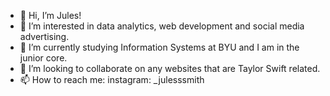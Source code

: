 - 👋 Hi, I’m Jules!
- 👀 I’m interested in data analytics, web development and social media advertising.
- 🌱 I’m currently studying Information Systems at BYU and I am in the junior core. 
- 💞️ I’m looking to collaborate on any websites that are Taylor Swift related.
- 📫 How to reach me: instagram: _julesssmith

<!---
julessmith2020/julessmith2020 is a ✨ special ✨ repository because its `README.md` (this file) appears on your GitHub profile.
You can click the Preview link to take a look at your changes.
--->
